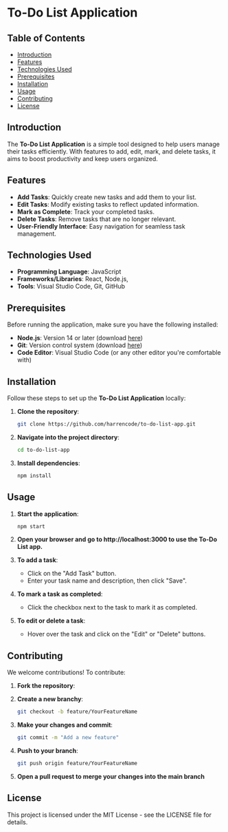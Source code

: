 # To-Do List Application

## Table of Contents
- [Introduction](#introduction)
- [Features](#features)
- [Technologies Used](#technologies-used)
- [Prerequisites](#prerequisites)
- [Installation](#installation)
- [Usage](#usage)
- [Contributing](#contributing)
- [License](#license)

## Introduction
The **To-Do List Application** is a simple tool designed to help users manage their tasks efficiently. With features to add, edit, mark, and delete tasks, it aims to boost productivity and keep users organized.

## Features
- **Add Tasks**: Quickly create new tasks and add them to your list.
- **Edit Tasks**: Modify existing tasks to reflect updated information.
- **Mark as Complete**: Track your completed tasks.
- **Delete Tasks**: Remove tasks that are no longer relevant.
- **User-Friendly Interface**: Easy navigation for seamless task management.

## Technologies Used
- **Programming Language**: JavaScript 
- **Frameworks/Libraries**: React, Node.js, 
- **Tools**: Visual Studio Code, Git, GitHub

## Prerequisites
Before running the application, make sure you have the following installed:
- **Node.js**: Version 14 or later (download [here](https://nodejs.org/))
- **Git**: Version control system (download [here](https://git-scm.com/))
- **Code Editor**: Visual Studio Code (or any other editor you're comfortable with)

## Installation
Follow these steps to set up the **To-Do List Application** locally:

1. **Clone the repository**:
   ```bash
   git clone https://github.com/harrencode/to-do-list-app.git
   
2. **Navigate into the project directory**:
   ```bash
   cd to-do-list-app
3. **Install dependencies**:
   ```bash
   npm install


## Usage 

1. **Start the application**:
   ```bash
   npm start

2. **Open your browser and go to http://localhost:3000 to use the To-Do List app.**
  
3. **To add a task**:
   - Click on the "Add Task" button.
   - Enter your task name and description, then click "Save".
  
4. **To mark a task as completed**:
   - Click the checkbox next to the task to mark it as completed.

5. **To edit or delete a task**:
   - Hover over the task and click on the "Edit" or "Delete" buttons.
  
## Contributing
We welcome contributions! To contribute:

1. **Fork the repository**:
   
   
2. **Create a new branchy**:
   ```bash
   git checkout -b feature/YourFeatureName
   
3. **Make your changes and commit**:
   ```bash
   git commit -m "Add a new feature"

4. **Push to your branch**:
   ```bash
   git push origin feature/YourFeatureName

5. **Open a pull request to merge your changes into the main branch**


## License
This project is licensed under the MIT License - see the LICENSE file for details.



 

   
